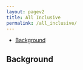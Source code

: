 ```yaml
---
layout: pagev2
title: All Inclusive
permalink: /all_inclusive/
---
```

- [Background](#background)

## Background

